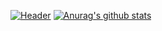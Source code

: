 
[![Header]()](https://some-url.dev/)
[![Anurag's github stats](https://github-readme-stats.vercel.app/api?username=deepaksing)](https://github.com/deepaksing/github-readme-stats)

<!--
**deepaksing/deepaksing** is a ✨ _special_ ✨ repository because its `README.md` (this file) appears on your GitHub profile.

Here are some ideas to get you started:

- 🔭 I’m currently working on ...
- 🌱 I’m currently learning ...
- 👯 I’m looking to collaborate on ...
- 🤔 I’m looking for help with ...
- 💬 Ask me about ...
- 📫 How to reach me: ...
- 😄 Pronouns: ...
- ⚡ Fun fact: ...
-->
